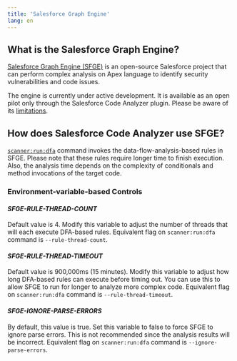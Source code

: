 ```yaml
---
title: 'Salesforce Graph Engine'
lang: en
---
```

## What is the Salesforce Graph Engine?
[Salesforce Graph Engine (SFGE)](./en/v3.x/salesforce-graph-engine/introduction/) is an open-source Salesforce project that can perform complex analysis on Apex language to identify security vulnerabilities and code issues.

The engine is currently under active development. It is available as an open pilot only through the Salesforce Code Analyzer plugin. Please be aware of its [limitations](./en/v3.x/salesforce-graph-engine/insight-into-results/#limitations-of-salesforce-graph-engine).

## How does Salesforce Code Analyzer use SFGE?
[`scanner:run:dfa`](./../scanner-commands/dfa.md) command invokes the data-flow-analysis-based rules in SFGE. Please note that these rules require longer time to finish execution. Also, the analysis time depends on the complexity of conditionals and method invocations of the target code.

### Environment-variable-based Controls

#### *SFGE-RULE-THREAD-COUNT*
Default value is 4. Modify this variable to adjust the number of threads that will each execute DFA-based rules. Equivalent flag on `scanner:run:dfa` command is `--rule-thread-count`.

#### *SFGE-RULE-THREAD-TIMEOUT*
Default value is 900,000ms (15 minutes). Modify this variable to adjust how long DFA-based rules can execute before timing out. You can use this to allow SFGE to run for longer to analyze more complex code. Equivalent flag on `scanner:run:dfa` command is `--rule-thread-timeout`.

#### *SFGE-IGNORE-PARSE-ERRORS*
By default, this value is true. Set this variable to false to force SFGE to ignore parse errors. This is not recommended since the analysis results will be incorrect. Equivalent flag on `scanner:run:dfa` command is `--ignore-parse-errors`.